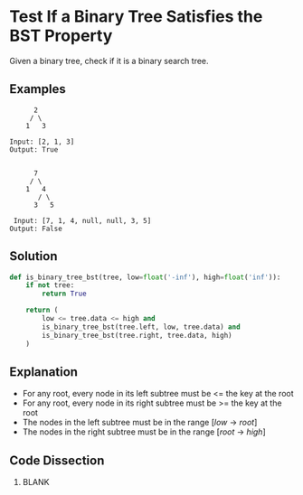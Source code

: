 # Test If a Binary Tree Satisfies the BST Property
Given a binary tree, check if it is a binary search tree.

## Examples
```
      2
     / \
    1   3

Input: [2, 1, 3]
Output: True


      7
     / \
    1   4
       / \
      3   5

 Input: [7, 1, 4, null, null, 3, 5]
Output: False
```

## Solution
```python
def is_binary_tree_bst(tree, low=float('-inf'), high=float('inf')):
    if not tree:
        return True

    return (
        low <= tree.data <= high and
        is_binary_tree_bst(tree.left, low, tree.data) and
        is_binary_tree_bst(tree.right, tree.data, high)
    )
```

## Explanation
* For any root, every node in its left subtree must be <= the key at the root
* For any root, every node in its right subtree must be >= the key at the root
* The nodes in the left subtree must be in the range [_low_ -> _root_]
* The nodes in the right subtree must be in the range [_root_ -> _high_]

## Code Dissection
1. BLANK
